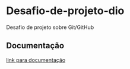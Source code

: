 # Desafio-de-projeto-dio
Desafio de projeto sobre Git/GitHub

## Documentação
[link para documentação](https://www.markdownguide.org/basic-syntax)
